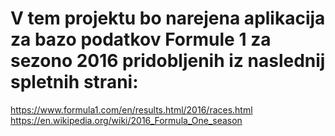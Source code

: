 # V tem projektu bo narejena aplikacija za bazo podatkov Formule 1 za sezono 2016 pridobljenih iz naslednij spletnih strani:
https://www.formula1.com/en/results.html/2016/races.html
https://en.wikipedia.org/wiki/2016_Formula_One_season
